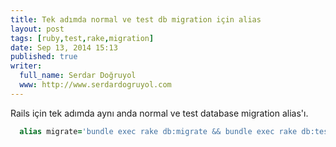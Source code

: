 ```yaml
---
title: Tek adımda normal ve test db migration için alias
layout: post
tags: [ruby,test,rake,migration]
date: Sep 13, 2014 15:13
published: true
writer:
  full_name: Serdar Doğruyol
  www: http://www.serdardogruyol.com
---
```


Rails için tek adımda aynı anda normal ve test database migration alias'ı.

  ```ruby
    alias migrate='bundle exec rake db:migrate && bundle exec rake db:test:clone'
  ```
